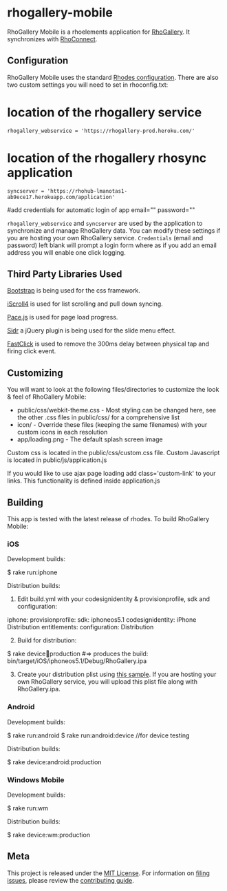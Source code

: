 rhogallery-mobile
=================
RhoGallery Mobile is a rhoelements application for [RhoGallery](https://gallery.rhohub.com).  It synchronizes with [RhoConnect](http://www.motorolasolutions.com/US-EN/Business+Product+and+Services/Software+and+Applications/RhoMobile+Suite/RhoConnect).

## Configuration
RhoGallery Mobile uses the standard [Rhodes configuration](http://docs.rhomobile.com/rhodes/configuration).  There are also two custom settings you will need to set in rhoconfig.txt:

  # location of the rhogallery service
    rhogallery_webservice = 'https://rhogallery-prod.heroku.com/'

  # location of the rhogallery rhosync application
    syncserver = 'https://rhohub-lmanotas1-ab9ece17.herokuapp.com/application'

  #add credentials for automatic login of app
    email=""
    password=""
  
`rhogallery_webservice` and `syncserver` are used by the application to synchronize and manage RhoGallery data.  You can modify these settings if you are hosting your own RhoGallery service.  `Credentials` (email and password) left blank will prompt a login form where as if you add an email address you will enable one click logging.

## Third Party Libraries Used
[Bootstrap](http://getbootstrap.com/) is being used for the css framework.

[iScroll4](http://cubiq.org/iscroll-4) is used for list scrolling and pull down syncing.

[Pace.js](http://github.hubspot.com/pace/docs/welcome/) is used for page load progress.

[Sidr](http://www.berriart.com/sidr/) a jQuery plugin is being used for the slide menu effect.

[FastClick](https://github.com/ftlabs/fastclick) is used to remove the 300ms delay between physical tap and firing click event.

## Customizing
You will want to look at the following files/directories to customize the look & feel of RhoGallery Mobile:

* public/css/webkit-theme.css - Most styling can be changed here, see the other .css files in public/css/ for a comprehensive list
* icon/ - Override these files (keeping the same filenames) with your custom icons in each resolution
* app/loading.png - The default splash screen image

Custom css is located in the public/css/custom.css file.  Custom Javascript is located in public/js/application.js

If you would like to use ajax page loading add class='custom-link' to your links.  This functionality is defined inside application.js

## Building
This app is tested with the latest release of rhodes.  To build RhoGallery Mobile:

### iOS
Development builds:

  $ rake run:iphone
  
Distribution builds:

1) Edit build.yml with your codesignidentity & provisionprofile, sdk and configuration:

  iphone: 
    provisionprofile: <your-profile-uuid-here>
    sdk: iphoneos5.1
    codesignidentity: iPhone Distribution
    entitlements: 
    configuration: Distribution

2) Build for distribution:

  $ rake device:iphone:production #=> produces the build: bin/target/iOS/iphoneos5.1/Debug/RhoGallery.ipa
  
  
3) Create your distribution plist using [this sample](https://gist.github.com/826832).  If you are hosting your own RhoGallery service, you will upload this plist file along with RhoGallery.ipa.

### Android
Development builds:

  $ rake run:android
  $ rake run:android:device //for device testing
  
Distribution builds:
  
  $ rake device:android:production


### Windows Mobile
Development builds:

  $ rake run:wm
  
Distribution builds:
  
  $ rake device:wm:production


## Meta

This project is released under the [MIT License](http://www.opensource.org/licenses/mit-license.php).  For information on [filing issues](https://github.com/rhomobile/rhogallery-mobile/issues/new), please review the [contributing guide](https://github.com/rhomobile/rhogallery-mobile/blob/master/CONTRIBUTING.md).
